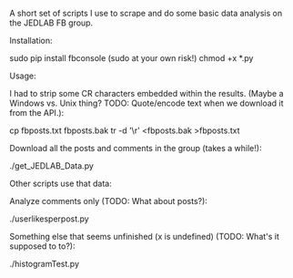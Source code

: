 A short set of scripts I use to scrape and do some basic data analysis on the JEDLAB FB group.

Installation:

sudo pip install fbconsole (sudo at your own risk!)
chmod +x *.py

Usage:

I had to strip some CR characters embedded within the results. (Maybe a Windows
vs. Unix thing? TODO: Quote/encode text when we download it from the API.):

  cp fbposts.txt fbposts.bak
  tr -d '\r' <fbposts.bak >fbposts.txt

Download all the posts and comments in the group (takes a while!):

./get_JEDLAB_Data.py

Other scripts use that data:

Analyze comments only (TODO: What about posts?):

./userlikesperpost.py

Something else that seems unfinished (x is undefined) (TODO: What's it supposed to to?):

./histogramTest.py



